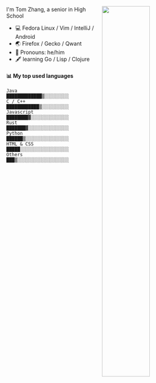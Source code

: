 [<img align="right" width="50%" src="https://github-readme-stats.vercel.app/api?username=Shuzhengz&count_private=true&show_icons=true&title_color=fff&icon_color=79ff97&text_color=9f9f9f&bg_color=151515">](https://metrics.lecoq.io/shuzhengz)
  
I'm Tom Zhang, a senior in High School

- :computer: Fedora Linux / Vim / IntelliJ / Android
- :earth_asia: Firefox / Gecko / Qwant
- :man: Pronouns: he/him
- :fountain_pen: learning Go / Lisp / Clojure

#### :bar_chart: My top used languages

<!--START_SECTION:waka-->
```text
Java          █████████████▒░░░░░░░░░
C / C++       ████████████▒░░░░░░░░░░
Javascript    ████████▓░░░░░░░░░░░░░░
Rust          ███████▓░░░░░░░░░░░░░░░
Python        ██████▒░░░░░░░░░░░░░░░░
HTML & CSS    █████░░░░░░░░░░░░░░░░░░
Others        ███▒░░░░░░░░░░░░░░░░░░░
```
<!--END_SECTION:waka-->
